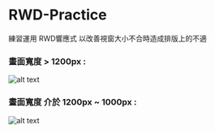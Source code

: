 # RWD-Practice
練習運用 RWD響應式 以改善視窗大小不合時造成排版上的不適


### 畫面寬度 > 1200px :
![alt text][over1200]

### 畫面寬度 介於 1200px ~ 1000px :
![alt text][1200To1000]


[over1200]: https://media.discordapp.net/attachments/550153307960639500/900584216918650891/Web_Dev_Simplefied_-_Google_Chrome_2021_10_21_11_15_26.png?width=636&height=609
[1200To1000]: https://media.discordapp.net/attachments/550153307960639500/900589732847812648/Web_Dev_Simplefied_-_Google_Chrome_2021_10_21_11_39_59.png?width=335&height=609
